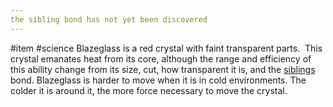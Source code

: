 ```yaml
---
the sibling bond has not yet been discovered
---
```

#item #science 
Blazeglass is a red crystal with faint transparent parts.  This crystal emanates heat from its core, although the range and efficiency of this ability change from its size, cut, how transparent it is, and the [siblings](Chillglass.md) bond. 
Blazeglass is harder to move when it is in cold environments. The colder it is around it, the more force necessary to move the crystal.